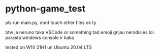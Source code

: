# python-game_test


pls run main.py, dont touch other files ok ty


btw ja neruno taka VSCode or something tad emoji gnjau neradisies lol. parasta windows console ir kaka



tested on W10 21H1 un Ubuntu 20.04 LTS
